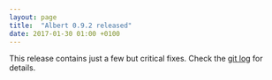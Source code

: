 ```yaml
---
layout: page
title:  "Albert 0.9.2 released"
date: 2017-01-30 01:00 +0100
---
```

This release contains just a few but critical fixes. Check the [git log](https://github.com/albertlauncher/albert/commits/v0.9.2) for details.
